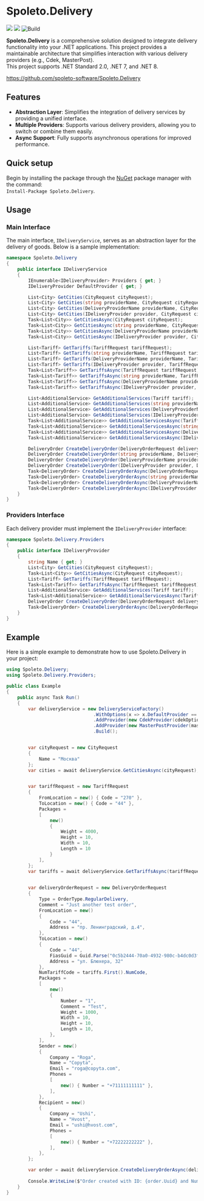 # Spoleto.Delivery

[![](https://img.shields.io/github/license/spoleto-software/Spoleto.Delivery)](https://github.com/spoleto-software/Spoleto.Delivery/blob/main/LICENSE)
[![](https://img.shields.io/nuget/v/Spoleto.Delivery)](https://www.nuget.org/packages/Spoleto.Delivery/)
![Build](https://github.com/spoleto-software/Spoleto.Delivery/actions/workflows/ci.yml/badge.svg)

**Spoleto.Delivery** is a comprehensive solution designed to integrate delivery functionality into your .NET applications. This project provides a maintainable architecture that simplifies interaction with various delivery providers (e.g., Cdek, MasterPost).  
This project supports .NET Standard 2.0, .NET 7, and .NET 8.

https://github.com/spoleto-software/Spoleto.Delivery

## Features

- **Abstraction Layer**: Simplifies the integration of delivery services by providing a unified interface.
- **Multiple Providers**: Supports various delivery providers, allowing you to switch or combine them easily.
- **Async Support**: Fully supports asynchronous operations for improved performance.

## Quick setup

Begin by installing the package through the [NuGet](https://www.nuget.org/packages/Spoleto.Delivery/) package manager with the command:  
``Install-Package Spoleto.Delivery``.

## Usage

### Main Interface

The main interface, `IDeliveryService`, serves as an abstraction layer for the delivery of goods. Below is a sample implementation:

```csharp
namespace Spoleto.Delivery
{
    public interface IDeliveryService
    {
        IEnumerable<IDeliveryProvider> Providers { get; }
        IDeliveryProvider DefaultProvider { get; }

        List<City> GetCities(CityRequest cityRequest);
        List<City> GetCities(string providerName, CityRequest cityRequest);
        List<City> GetCities(DeliveryProviderName providerName, CityRequest cityRequest);
        List<City> GetCities(IDeliveryProvider provider, CityRequest cityRequest);
        Task<List<City>> GetCitiesAsync(CityRequest cityRequest);
        Task<List<City>> GetCitiesAsync(string providerName, CityRequest cityRequest);
        Task<List<City>> GetCitiesAsync(DeliveryProviderName providerName, CityRequest cityRequest);
        Task<List<City>> GetCitiesAsync(IDeliveryProvider provider, CityRequest cityRequest);

        List<Tariff> GetTariffs(TariffRequest tariffRequest);
        List<Tariff> GetTariffs(string providerName, TariffRequest tariffRequest);
        List<Tariff> GetTariffs(DeliveryProviderName providerName, TariffRequest tariffRequest);
        List<Tariff> GetTariffs(IDeliveryProvider provider, TariffRequest tariffRequest);
        Task<List<Tariff>> GetTariffsAsync(TariffRequest tariffRequest);
        Task<List<Tariff>> GetTariffsAsync(string providerName, TariffRequest tariffRequest);
        Task<List<Tariff>> GetTariffsAsync(DeliveryProviderName providerName, TariffRequest tariffRequest);
        Task<List<Tariff>> GetTariffsAsync(IDeliveryProvider provider, TariffRequest tariffRequest);

        List<AdditionalService> GetAdditionalServices(Tariff tariff);
        List<AdditionalService> GetAdditionalServices(string providerName, Tariff tariff);
        List<AdditionalService> GetAdditionalServices(DeliveryProviderName providerName, Tariff tariff);
        List<AdditionalService> GetAdditionalServices(IDeliveryProvider provider, Tariff tariff);
        Task<List<AdditionalService>> GetAdditionalServicesAsync(Tariff tariff);
        Task<List<AdditionalService>> GetAdditionalServicesAsync(string providerName, Tariff tariff);
        Task<List<AdditionalService>> GetAdditionalServicesAsync(DeliveryProviderName providerName, Tariff tariff);
        Task<List<AdditionalService>> GetAdditionalServicesAsync(IDeliveryProvider provider, Tariff tariff);

        DeliveryOrder CreateDeliveryOrder(DeliveryOrderRequest deliveryOrderRequest);
        DeliveryOrder CreateDeliveryOrder(string providerName, DeliveryOrderRequest deliveryOrderRequest);
        DeliveryOrder CreateDeliveryOrder(DeliveryProviderName providerName, DeliveryOrderRequest deliveryOrderRequest);
        DeliveryOrder CreateDeliveryOrder(IDeliveryProvider provider, DeliveryOrderRequest deliveryOrderRequest);
        Task<DeliveryOrder> CreateDeliveryOrderAsync(DeliveryOrderRequest deliveryOrderRequest);
        Task<DeliveryOrder> CreateDeliveryOrderAsync(string providerName, DeliveryOrderRequest deliveryOrderRequest);
        Task<DeliveryOrder> CreateDeliveryOrderAsync(DeliveryProviderName providerName, DeliveryOrderRequest deliveryOrderRequest);
        Task<DeliveryOrder> CreateDeliveryOrderAsync(IDeliveryProvider provider, DeliveryOrderRequest deliveryOrderRequest);
    }
}
```

### Providers Interface

Each delivery provider must implement the `IDeliveryProvider` interface:

```csharp
namespace Spoleto.Delivery.Providers
{
    public interface IDeliveryProvider
    {
        string Name { get; }
        List<City> GetCities(CityRequest cityRequest);
        Task<List<City>> GetCitiesAsync(CityRequest cityRequest);
        List<Tariff> GetTariffs(TariffRequest tariffRequest);
        Task<List<Tariff>> GetTariffsAsync(TariffRequest tariffRequest);
        List<AdditionalService> GetAdditionalServices(Tariff tariff);
        Task<List<AdditionalService>> GetAdditionalServicesAsync(Tariff tariff);
        DeliveryOrder CreateDeliveryOrder(DeliveryOrderRequest deliveryOrderRequest);
        Task<DeliveryOrder> CreateDeliveryOrderAsync(DeliveryOrderRequest deliveryOrderRequest);
    }
}
```

## Example

Here is a simple example to demonstrate how to use Spoleto.Delivery in your project:

```csharp
using Spoleto.Delivery;
using Spoleto.Delivery.Providers;

public class Example
{
    public async Task Run()
    {
        var deliveryService = new DeliveryServiceFactory()
                                .WithOptions(x => x.DefaultProvider == CdekProvider.ProviderName)
                                .AddProvider(new CdekProvider(cdekOptions))
                                .AddProvider(new MasterPostProvider(masterPostOptions))
                                .Build();


        var cityRequest = new CityRequest
        {
            Name = "Москва"
        };
        var cities = await deliveryService.GetCitiesAsync(cityRequest);


        var tariffRequest = new TariffRequest
        {
            FromLocation = new() { Code = "270" },
            ToLocation = new() { Code = "44" },
            Packages =
            [
                new()
                {
                    Weight = 4000,
                    Height = 10,
                    Width = 10,
                    Length = 10
                }
            ],
        };
        var tariffs = await deliveryService.GetTariffsAsync(tariffRequest);
        

        var deliveryOrderRequest = new DeliveryOrderRequest
        {
            Type = OrderType.RegularDelivery,
            Comment = "Just another test order",
            FromLocation = new()
            {
                Code = "44",
                Address = "пр. Ленинградский, д.4",
            },
            ToLocation = new()
            {
                Code = "44",
                FiasGuid = Guid.Parse("0c5b2444-70a0-4932-980c-b4dc0d3f02b5"),
                Address = "ул. Блюхера, 32"
            },
            NumTariffCode = tariffs.First().NumCode,
            Packages =
            [
                new()
                {
                    Number = "1",
                    Comment = "Test",
                    Weight = 1000,
                    Width = 10,
                    Height = 10,
                    Length = 10,
                },
            ],
            Sender = new()
            {
                Company = "Roga",
                Name = "Copyta",
                Email = "roga@copyta.com",
                Phones =
                [
                    new() { Number = "+71111111111" },
                ],
            },
            Recipient = new()
            {
                Company = "Ushi",
                Name = "Hvost",
                Email = "ushi@hvost.com",
                Phones =
                [
                    new() { Number = "+72222222222" },
                ],
            },
        };

        var order = await deliveryService.CreateDeliveryOrderAsync(deliveryOrderRequest);
        
        Console.WriteLine($"Order created with ID: {order.Uuid} and Number: {order.Number}");
    }
}
```